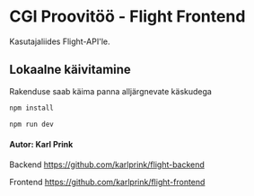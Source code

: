 # CGI Proovitöö - Flight Frontend
Kasutajaliides Flight-API'le.

## Lokaalne käivitamine
Rakenduse saab käima panna alljärgnevate käskudega

```sh
npm install
```

```sh
npm run dev
```

#### Autor: Karl Prink

Backend https://github.com/karlprink/flight-backend

Frontend https://github.com/karlprink/flight-frontend